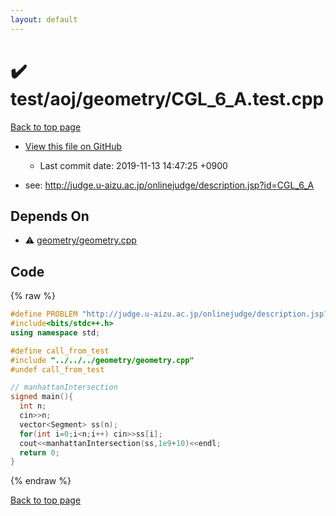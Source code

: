 ```yaml
---
layout: default
---
```


<!-- mathjax config similar to math.stackexchange -->
<script type="text/javascript" async
  src="https://cdnjs.cloudflare.com/ajax/libs/mathjax/2.7.5/MathJax.js?config=TeX-MML-AM_CHTML">
</script>
<script type="text/x-mathjax-config">
  MathJax.Hub.Config({
    TeX: { equationNumbers: { autoNumber: "AMS" }},
    tex2jax: {
      inlineMath: [ ['$','$'] ],
      processEscapes: true
    },
    "HTML-CSS": { matchFontHeight: false },
    displayAlign: "left",
    displayIndent: "2em"
  });
</script>

<script type="text/javascript" src="https://cdnjs.cloudflare.com/ajax/libs/jquery/3.4.1/jquery.min.js"></script>
<script src="https://cdn.jsdelivr.net/npm/jquery-balloon-js@1.1.2/jquery.balloon.min.js" integrity="sha256-ZEYs9VrgAeNuPvs15E39OsyOJaIkXEEt10fzxJ20+2I=" crossorigin="anonymous"></script>
<script type="text/javascript" src="../../../../assets/js/copy-button.js"></script>
<link rel="stylesheet" href="../../../../assets/css/copy-button.css" />


# :heavy_check_mark: test/aoj/geometry/CGL_6_A.test.cpp
<a href="../../../../index.html">Back to top page</a>

* <a href="{{ site.github.repository_url }}/blob/master/test/aoj/geometry/CGL_6_A.test.cpp">View this file on GitHub</a>
    - Last commit date: 2019-11-13 14:47:25 +0900


* see: <a href="http://judge.u-aizu.ac.jp/onlinejudge/description.jsp?id=CGL_6_A">http://judge.u-aizu.ac.jp/onlinejudge/description.jsp?id=CGL_6_A</a>


## Depends On
* :warning: <a href="../../../../library/geometry/geometry.cpp.html">geometry/geometry.cpp</a>


## Code
{% raw %}
```cpp
#define PROBLEM "http://judge.u-aizu.ac.jp/onlinejudge/description.jsp?id=CGL_6_A"
#include<bits/stdc++.h>
using namespace std;

#define call_from_test
#include "../../../geometry/geometry.cpp"
#undef call_from_test

// manhattanIntersection
signed main(){
  int n;
  cin>>n;
  vector<Segment> ss(n);
  for(int i=0;i<n;i++) cin>>ss[i];
  cout<<manhattanIntersection(ss,1e9+10)<<endl;
  return 0;
}

```
{% endraw %}

<a href="../../../../index.html">Back to top page</a>

